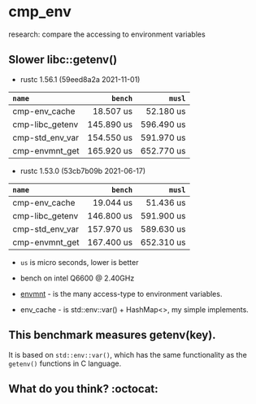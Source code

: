 # cmp_env
research: compare the accessing to environment variables

## Slower libc::getenv()

- rustc 1.56.1 (59eed8a2a 2021-11-01)

|         `name`          |   `bench`   |   `musl`    |
|:------------------------|------------:|------------:|
| cmp-env_cache           |   18.507 us |   52.180 us |
| cmp-libc_getenv         |  145.890 us |  596.490 us |
| cmp-std_env_var         |  154.550 us |  591.970 us |
| cmp-envmnt_get          |  165.920 us |  652.770 us |

- rustc 1.53.0 (53cb7b09b 2021-06-17)

|         `name`          |   `bench`   |   `musl`    |
|:------------------------|------------:|------------:|
| cmp-env_cache           |   19.044 us |   51.436 us |
| cmp-libc_getenv         |  146.800 us |  591.900 us |
| cmp-std_env_var         |  157.970 us |  589.630 us |
| cmp-envmnt_get          |  167.400 us |  652.310 us |

- `us` is micro seconds, lower is better
- bench on intel Q6600 @ 2.40GHz

- [envmnt](https://crates.io/crates/envmnt) - is the many access-type to environment variables.
- env_cache - is std::env::var() + HashMap<>, my simple implements.

## This benchmark measures getenv(key).

It is based on `std::env::var()`, which has the same functionality
as the `getenv()` functions in C language.

## What do you think? :octocat:
